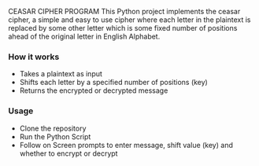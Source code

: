 CEASAR CIPHER PROGRAM
This Python project implements the ceasar cipher, a simple and easy to use cipher where each letter in the plaintext is replaced by some other letter which is some fixed number of positions ahead of the original letter in English Alphabet.

### How it works
- Takes a plaintext as input
- Shifts each letter by a specified number of positions (key)
- Returns the encrypted or decrypted message

### Usage
* Clone the repository
* Run the Python Script
* Follow on Screen prompts to enter message, shift value (key) and whether to encrypt or decrypt
